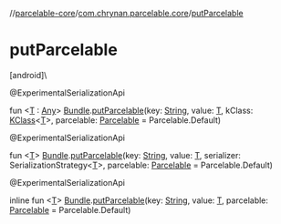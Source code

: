 //[parcelable-core](../../index.md)/[com.chrynan.parcelable.core](index.md)/[putParcelable](put-parcelable.md)

# putParcelable

[android]\

@ExperimentalSerializationApi

fun &lt;[T](put-parcelable.md) : [Any](https://kotlinlang.org/api/latest/jvm/stdlib/kotlin/-any/index.html)&gt; [Bundle](https://developer.android.com/reference/kotlin/android/os/Bundle.html).[putParcelable](put-parcelable.md)(key: [String](https://kotlinlang.org/api/latest/jvm/stdlib/kotlin/-string/index.html), value: [T](put-parcelable.md), kClass: [KClass](https://kotlinlang.org/api/latest/jvm/stdlib/kotlin.reflect/-k-class/index.html)&lt;[T](put-parcelable.md)&gt;, parcelable: [Parcelable](-parcelable/index.md) = Parcelable.Default)

@ExperimentalSerializationApi

fun &lt;[T](put-parcelable.md)&gt; [Bundle](https://developer.android.com/reference/kotlin/android/os/Bundle.html).[putParcelable](put-parcelable.md)(key: [String](https://kotlinlang.org/api/latest/jvm/stdlib/kotlin/-string/index.html), value: [T](put-parcelable.md), serializer: SerializationStrategy&lt;[T](put-parcelable.md)&gt;, parcelable: [Parcelable](-parcelable/index.md) = Parcelable.Default)

@ExperimentalSerializationApi

inline fun &lt;[T](put-parcelable.md)&gt; [Bundle](https://developer.android.com/reference/kotlin/android/os/Bundle.html).[putParcelable](put-parcelable.md)(key: [String](https://kotlinlang.org/api/latest/jvm/stdlib/kotlin/-string/index.html), value: [T](put-parcelable.md), parcelable: [Parcelable](-parcelable/index.md) = Parcelable.Default)
